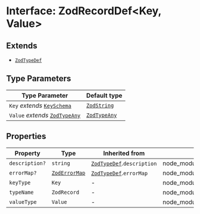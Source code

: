 # Interface: ZodRecordDef\<Key, Value\>

## Extends

- [`ZodTypeDef`](ZodTypeDef.md)

## Type Parameters

| Type Parameter | Default type |
| ------ | ------ |
| `Key` *extends* [`KeySchema`](../type-aliases/KeySchema.md) | [`ZodString`](../classes/ZodString.md) |
| `Value` *extends* [`ZodTypeAny`](../type-aliases/ZodTypeAny.md) | [`ZodTypeAny`](../type-aliases/ZodTypeAny.md) |

## Properties

| Property | Type | Inherited from | Defined in |
| ------ | ------ | ------ | ------ |
| `description?` | `string` | [`ZodTypeDef`](ZodTypeDef.md).`description` | node\_modules/.pnpm/zod@3.23.8/node\_modules/zod/lib/types.d.ts:23 |
| `errorMap?` | [`ZodErrorMap`](../type-aliases/ZodErrorMap.md) | [`ZodTypeDef`](ZodTypeDef.md).`errorMap` | node\_modules/.pnpm/zod@3.23.8/node\_modules/zod/lib/types.d.ts:22 |
| `keyType` | `Key` | - | node\_modules/.pnpm/zod@3.23.8/node\_modules/zod/lib/types.d.ts:674 |
| `typeName` | `ZodRecord` | - | node\_modules/.pnpm/zod@3.23.8/node\_modules/zod/lib/types.d.ts:675 |
| `valueType` | `Value` | - | node\_modules/.pnpm/zod@3.23.8/node\_modules/zod/lib/types.d.ts:673 |
